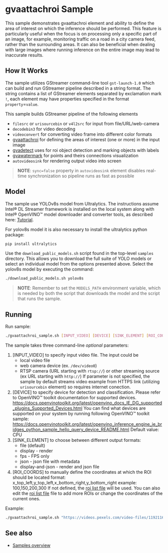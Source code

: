 # gvaattachroi Sample

This sample demonstrates gvaattachroi element and ability to define the area of interest on which the inference should be performed. This feature is particularly useful when the focus is on processing only a specific part of an image, for example, monitoring traffic on a road in a city camera feed, rather than the surrounding areas. It can also be beneficial when dealing with large images where running inference on the entire image may lead to inaccurate results.

## How It Works

The sample utilizes GStreamer command-line tool `gst-launch-1.0` which can build and run GStreamer pipeline described in a string format.
The string contains a list of GStreamer elements separated by exclamation mark `!`, each element may have properties specified in the format `property`=`value`.

This sample builds GStreamer pipeline of the following elements

* `filesrc` or `urisourcebin` or `v4l2src` for input from file/URL/web-camera
* `decodebin3` for video decoding
* `videoconvert` for converting video frame into different color formats
* [gvaattachroi](../../../../docs/source/elements/gvaattachroi.md) for defining the areas of interest (one or more) in the input image
* [gvadetect](../../../../docs/source/elements/gvadetect.md) uses for roi object detection and marking objects with labels
* [gvawatermark](../../../../docs/source/elements/gvawatermark.md) for points and theirs connections visualization
* `autovideosink` for rendering output video into screen

> **NOTE**: `sync=false` property in `autovideosink` element disables real-time synchronization so pipeline runs as fast as possible

## Model

The sample use YOLOv8s model from Ultralytics. The instructions assume Intel® DL Streamer framework is installed on the local system along with Intel® OpenVINO™ model downloader and converter tools,
as described here: [Tutorial](../../../../docs/source/get_started/tutorial.md#setup).

For yolov8s model it is also necessary to install the ultralytics python package:

```sh
pip install ultralytics
```

Use the `download_public_models.sh` script found in the top-level `samples` directory. This allows you to download the full suite of YOLO models or select an individual model from the options presented above.
Select the yolov8s model by executing the command:

```sh
./download_public_models.sh yolov8s
```

> **NOTE**: Remember to set the `MODELS_PATH` environment variable, which is needed by both the script that downloads the model and the script that runs the sample.

## Running

Run sample:

```sh
./gvaattachroi_sample.sh [INPUT_VIDEO] [DEVICE] [SINK_ELEMENT] [ROI_COORDS]
```

The sample takes three command-line *optional* parameters:

1. [INPUT_VIDEO] to specify input video file.
    The input could be
    * local video file
    * web camera device (ex. `/dev/video0`)
    * RTSP camera (URL starting with `rtsp://`) or other streaming source (ex URL starting with `http://`)
    If parameter is not specified, the sample by default streams video example from HTTPS link (utilizing `urisourcebin` element) so requires internet conection.
2. [DEVICE] to specify device for detection and classification.
        Please refer to OpenVINO™ toolkit documentation for supported devices.
        <https://docs.openvinotoolkit.org/latest/openvino_docs_IE_DG_supported_plugins_Supported_Devices.html>
        You can find what devices are supported on your system by running following OpenVINO™ toolkit sample:
        <https://docs.openvinotoolkit.org/latest/openvino_inference_engine_ie_bridges_python_sample_hello_query_device_README.html>
        Default value: CPU
3. [SINK_ELEMENT] to choose between different output formats:
    * file (default)
    * display - render
    * fps - FPS only
    * json - json file with metadata
    * display-and-json - render and json file
4. [ROI_COORDS] to manually define the coordinates at which the ROI should be located
    format: x_top_left,y_top_left,x_bottom_right,y_bottom_right
    example: 100,150,200,300
    If not defined, the [roi list file](roi_list.json) will be used.
    You can also edit the [roi list file](roi_list.json) file to add more ROIs
    or change the coordinates of the current ones.

Example:

```sh
./gvaattachroi_sample.sh "https://videos.pexels.com/video-files/1192116/1192116-sd_640_360_30fps.mp4" GPU file 100,150,200,300
```

## See also

* [Samples overview](../../README.md)
